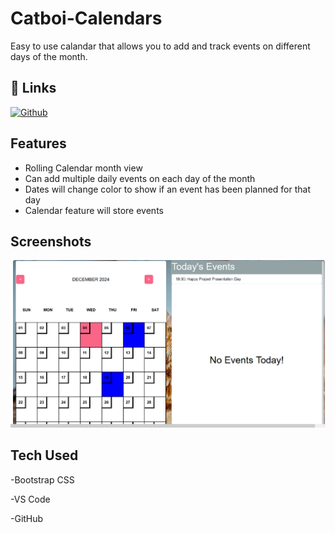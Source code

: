 
# Catboi-Calendars

Easy to use calandar that allows you to add and track events on different days of the month. 

## 🔗 Links
[![Github](https://img.shields.io/badge/my_portfolio-000?style=for-the-badge&logo=ko-fi&logoColor=white)](https://github.com/kerriamber/bootcamp-project-one/)



## Features

- Rolling Calendar month view
- Can add multiple daily events on each day of the month
- Dates will change color to show if an event has been planned for that day
- Calendar feature will store events 


## Screenshots

![image alt](https://github.com/kerriamber/bootcamp-project-one/blob/d04d861fb4d6f0a9b4505d97ba48e8d5906dc60b/catboi%20calendar%20screenshot.png)



## Tech Used
-Bootstrap CSS

-VS Code

-GitHub
